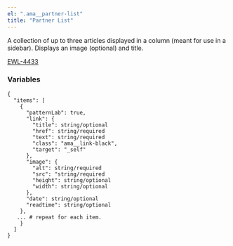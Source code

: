 ```yaml
---
el: ".ama__partner-list"
title: "Partner List"
---
```


A collection of up to three articles displayed in a column (meant for use in a sidebar). Displays an image (optional) and title.

[EWL-4433](https://issues.ama-assn.org/browse/EWL-4434)

### Variables
~~~
{
  "items": [
    {
      "patternLab": true,
      "link": {
        "title": string/optional
        "href": string/required
        "text": string/required
        "class": "ama__link-black",
        "target": "_self"
      },
      "image": {
        "alt": string/required
        "src": "string/required
        "height": string/optional
        "width": string/optional
      },
      "date": string/optional
      "readtime": string/optional
    },
   ... # repeat for each item.
    }
  ]
}
~~~
